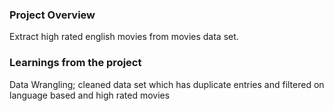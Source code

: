 ### Project Overview

 Extract high rated english movies from movies data set.


### Learnings from the project

 Data Wrangling; cleaned data set which has duplicate entries and filtered on language based and high rated movies 


